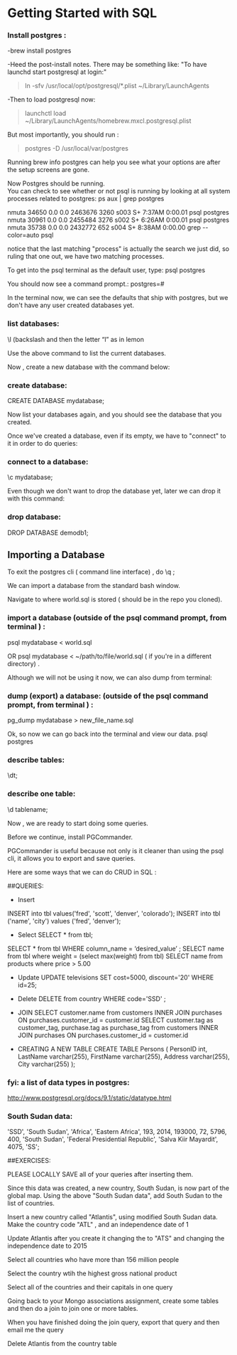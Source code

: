 # Getting Started with SQL

### Install postgres : 
-brew install postgres

-Heed the post-install notes. There may be something like: 
  "To have launchd start postgresql at login:"
  <blockquote>
        ln -sfv /usr/local/opt/postgresql/*.plist ~/Library/LaunchAgents
  </blockquote>

-Then to load postgresql now:
  <blockquote>
    launchctl load ~/Library/LaunchAgents/homebrew.mxcl.postgresql.plist
  </blockquote>
  
But most importantly, you should run : 

<blockquote>
 postgres -D /usr/local/var/postgres
</blockquote>

Running brew info postgres can help you see what your options are after the setup screens are gone. 


Now Postgres should be running.  
You can check to see whether or not psql is running by looking at all system processes related to postgres: 
ps aux | grep postgres

nmuta           34650   0.0  0.0  2463676   3260 s003  S+    7:37AM   0:00.01 psql postgres
nmuta           30961   0.0  0.0  2455484   3276 s002  S+    6:26AM   0:00.01 psql postgres
nmuta           35738   0.0  0.0  2432772    652 s004  S+    8:38AM   0:00.00 grep --color=auto psql

notice that the last matching "process" is actually the search we just did, so ruling that one out, we have two matching processes.  

To get into the psql terminal as the default user, type: 
psql postgres 

You should now see a command prompt.: 
        postgres=# 

In the terminal now, we can see the defaults that ship with postgres, but we don't have any user created databases yet. 

### list databases: 
\l
(backslash and then the letter “l” as in lemon

Use the above command to list the current databases. 

Now , create a new database with the command below: 

### create database: 
CREATE DATABASE mydatabase; 

Now list your databases again, and you should see the database that you created. 

Once we've created a database, even if its empty, we have to "connect" to it in order to do queries: 

### connect to a database: 
\c mydatabase; 


Even though we don't want to drop the database yet, later we can drop it with this command: 
### drop database:
DROP DATABASE demodb1;


## Importing a Database

To exit the postgres cli ( command line interface) , do \q ; 

We can import a database from the standard bash window. 

Navigate to where world.sql is stored ( should be in the repo you cloned). 

### import a database (outside of the psql command prompt, from terminal ) : 
psql mydatabase < world.sql

OR 
psql mydatabase < ~/path/to/file/world.sql  ( if you're in a different directory) . 


Although we will not be using it now, we can also dump from terminal:
### dump (export) a database: (outside of the psql command prompt, from terminal ) : 
pg_dump mydatabase > new_file_name.sql


Ok, so now we can go back into the terminal and view our data. 
        psql postgres


### describe tables: 
\dt;

### describe one table:
\d tablename; 


Now , we are ready to start doing some queries. 


Before we continue, install PGCommander. 

PGCommander is useful because not only is it cleaner than using the psql cli, it allows you to export and save queries. 


Here are some ways that we can do CRUD in SQL : 

##QUERIES: 

- Insert

INSERT into tbl values('fred', 'scott', 'denver', 'colorado'); 
INSERT into tbl ('name', 'city') values ('fred', 'denver');

- Select
SELECT * from tbl; 

SELECT * from tbl WHERE column_name  = ‘desired_value’ ; 
SELECT name from tbl where weight = (select max(weight) from tbl)
SELECT name from products where price > 5.00 

- Update
UPDATE televisions SET cost=5000, discount='20' WHERE id=25;

- Delete
DELETE from country WHERE code='SSD' ; 

- JOIN
SELECT customer.name from customers INNER JOIN purchases ON purchases.customer_id = customer.id
SELECT customer.tag as customer_tag, purchase.tag as purchase_tag from customers INNER JOIN purchases ON purchases.customer_id = customer.id


- CREATING A NEW TABLE 
CREATE TABLE Persons
(
PersonID int,
LastName varchar(255),
FirstName varchar(255),
Address varchar(255),
City varchar(255)
);




### fyi: a list of data types in postgres:
http://www.postgresql.org/docs/9.1/static/datatype.html



### South Sudan data:
'SSD', 'South Sudan', 'Africa', 'Eastern Africa', 193, 2014, 193000, 72, 5796, 400, 'South Sudan', 'Federal Presidential Republic', 'Salva Kiir Mayardit', 4075, 'SS';

 


##EXERCISES: 

PLEASE LOCALLY SAVE all of your queries after inserting them. 

Since this data was created, a new country, South Sudan, is now part of the global map.  Using the above "South Sudan data", 
add South Sudan to the list of countries. 

Insert a new country called "Atlantis", using modified South Sudan data. Make the country code "ATL" , and an  independence date of 1

Update Atlantis after you create it changing the to "ATS" and changing the independence date to 2015

Select all countries who have more than 156 million people

Select the country wtih the highest gross national product 

Select all of the countries and their capitals in one query 

Going back to your Mongo associations assignment, create some tables and then do a join to join one or more tables. 

When you have finished doing the join query, export that query and then email me the query 

Delete Atlantis from the country table







